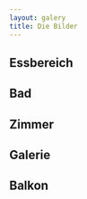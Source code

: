 ```yaml
---
layout: galery
title: Die Bilder
---
```


## Essbereich


## Bad


## Zimmer


## Galerie


## Balkon






